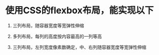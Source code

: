 
# 使用CSS的flexbox布局，能实现以下

1. 三列布局，随容器宽度等宽弹性伸缩

2. 多列布局，每列的高度按内容最高的一列等高

3. 三列布局，左列宽度像素数确定，中、右列随容器宽度等宽弹性伸缩